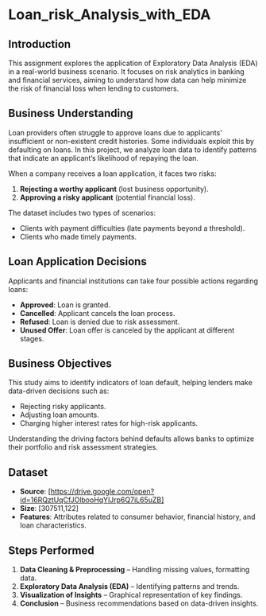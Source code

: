 # Loan_risk_Analysis_with_EDA

## Introduction
This assignment explores the application of Exploratory Data Analysis (EDA) in a real-world business scenario. It focuses on risk analytics in banking and financial services, aiming to understand how data can help minimize the risk of financial loss when lending to customers.

## Business Understanding
Loan providers often struggle to approve loans due to applicants' insufficient or non-existent credit histories. Some individuals exploit this by defaulting on loans. In this project, we analyze loan data to identify patterns that indicate an applicant’s likelihood of repaying the loan. 

When a company receives a loan application, it faces two risks:
1. **Rejecting a worthy applicant** (lost business opportunity).
2. **Approving a risky applicant** (potential financial loss).

The dataset includes two types of scenarios:
- Clients with payment difficulties (late payments beyond a threshold).
- Clients who made timely payments.

## Loan Application Decisions
Applicants and financial institutions can take four possible actions regarding loans:
- **Approved**: Loan is granted.
- **Cancelled**: Applicant cancels the loan process.
- **Refused**: Loan is denied due to risk assessment.
- **Unused Offer**: Loan offer is canceled by the applicant at different stages.

## Business Objectives
This study aims to identify indicators of loan default, helping lenders make data-driven decisions such as:
- Rejecting risky applicants.
- Adjusting loan amounts.
- Charging higher interest rates for high-risk applicants.

Understanding the driving factors behind defaults allows banks to optimize their portfolio and risk assessment strategies.

## Dataset
- **Source**: [https://drive.google.com/open?id=16RQztUqCfJOlbooHqYlJrp6Q7iL65uZB]
- **Size**: [307511,122]
- **Features**: Attributes related to consumer behavior, financial history, and loan characteristics.

## Steps Performed
1. **Data Cleaning & Preprocessing** – Handling missing values, formatting data.
2. **Exploratory Data Analysis (EDA)** – Identifying patterns and trends.
3. **Visualization of Insights** – Graphical representation of key findings.
4. **Conclusion** – Business recommendations based on data-driven insights.
